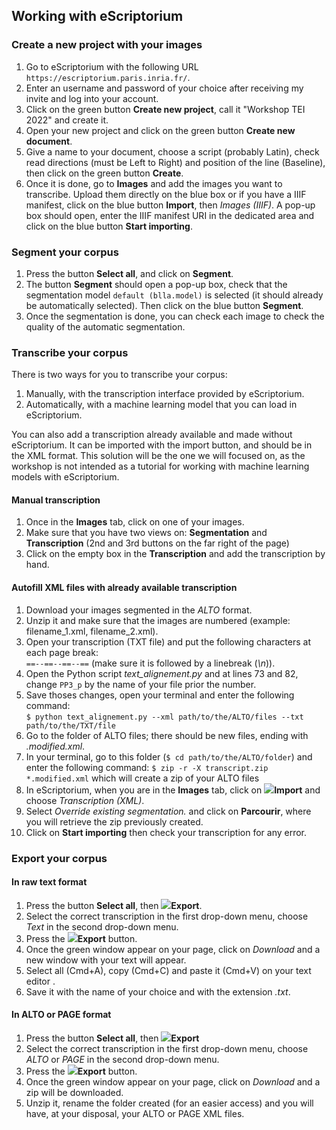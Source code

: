 ## Working with eScriptorium
### Create a new project with your images
1. Go to eScriptorium with the following URL ```https://escriptorium.paris.inria.fr/```.
2. Enter an username and password of your choice after receiving my invite and log into your account.
3. Click on the green button __Create new project__, call it "Workshop TEI 2022" and create it.
4. Open your new project and click on the green button __Create new document__.
5. Give a name to your document, choose a script (probably Latin), check read directions (must be Left to Right) and position of the line (Baseline), then click on the green button __Create__.
6. Once it is done, go to __Images__ and add the images you want to transcribe. Upload them directly on the blue box or if you have a IIIF manifest, click on the blue button __Import__, then _Images (IIIF)_. A pop-up box should open, enter the IIIF manifest URI in the dedicated area and click on the blue button __Start importing__.

### Segment your corpus
1. Press the button __Select all__, and click on __Segment__.
2. The button __Segment__ should open a pop-up box, check that the segmentation model `default (blla.model)` is selected (it should already be automatically selected). Then click on the blue button __Segment__.
3. Once the segmentation is done, you can check each image to check the quality of the automatic segmentation.

### Transcribe your corpus
There is two ways for you to transcribe your corpus:  

1. Manually, with the transcription interface provided by eScriptorium.
2. Automatically, with a machine learning model that you can load in eScriptorium. 

You can also add a transcription already available and made without eScriptorium. It can be imported with the import button, and should be in the XML format. This solution will be the one we will focused on, as the workshop is not intended as a tutorial for working with machine learning models with eScriptorium.

#### Manual transcription
1. Once in the __Images__ tab, click on one of your images.
2. Make sure that you have two views on: __Segmentation__ and __Transcription__ (2nd and 3rd buttons on the far right of the page)
3. Click on the empty box in the __Transcription__ and add the transcription by hand.

#### Autofill XML files with already available transcription
1. Download your images segmented in the _ALTO_ format.
2. Unzip it and make sure that the images are numbered (example: filename_1.xml, filename_2.xml).
3. Open your transcription (TXT file) and put the following characters at each page break:  
`==--==--==--==` (make sure it is followed by a linebreak (_\n_)).
4. Open the Python script _text\_alignement.py_ and at lines 73 and 82, change `PP3_p` by the name of your file prior the number.
5. Save thoses changes, open your terminal and enter the following command:  
```$ python text_alignement.py --xml path/to/the/ALTO/files --txt path/to/the/TXT/file```
6. Go to the folder of ALTO files; there should be new files, ending with _.modified.xml_.
7. In your terminal, go to this folder (`$ cd path/to/the/ALTO/folder`) and enter the following command:
```$ zip -r -X transcript.zip *.modified.xml``` which will create a zip of your ALTO files
8. In eScriptorium, when you are in the __Images__ tab, click on ![](https://cdn.icon-icons.com/icons2/1875/PNG/32/fileimport_120157.png)__Import__ and choose _Transcription (XML)_.
9. Select _Override existing segmentation._ and click on __Parcourir__, where you will retrieve the zip previously created.
10. Click on __Start importing__ then check your transcription for any error.

### Export your corpus
#### In raw text format
1. Press the button __Select all__, then ![](https://cdn.icon-icons.com/icons2/1875/PNG/32/fileexport_120162.png)__Export__.
2. Select the correct transcription in the first drop-down menu, choose _Text_ in the second drop-down menu.
3. Press the ![](https://cdn.icon-icons.com/icons2/1875/PNG/32/fileexport_120162.png)__Export__ button.
4. Once the green window appear on your page, click on _Download_ and a new window with your text will appear.
5. Select all (Cmd+A), copy (Cmd+C) and paste it (Cmd+V) on your text editor .
6. Save it with the name of your choice and with the extension _.txt_.

#### In ALTO or PAGE format
1. Press the button __Select all__, then ![](https://cdn.icon-icons.com/icons2/1875/PNG/32/fileexport_120162.png)__Export__
2. Select the correct transcription in the first drop-down menu, choose _ALTO_ or _PAGE_ in the second drop-down menu.
3. Press the ![](https://cdn.icon-icons.com/icons2/1875/PNG/32/fileexport_120162.png)__Export__ button.
4. Once the green window appear on your page, click on _Download_ and a zip will be downloaded.
5. Unzip it, rename the folder created (for an easier access) and you will have, at your disposal, your ALTO or PAGE XML files.

